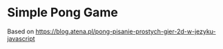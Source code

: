 # Simple Pong Game

Based on https://blog.atena.pl/pong-pisanie-prostych-gier-2d-w-jezyku-javascript
